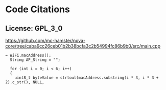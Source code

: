 # Code Citations

## License: GPL_3_0
https://github.com/mc-hamster/nova-core/tree/caba9cc26ceb01b2b38bcfa3c2b54994fc86b9b0/src/main.cpp

```
= WiFi.macAddress();
  String AP_String = "";

  for (int i = 0; i < 6; i++)
  {
    uint8_t byteValue = strtoul(macAddress.substring(i * 3, i * 3 + 2).c_str(), NULL,
```


